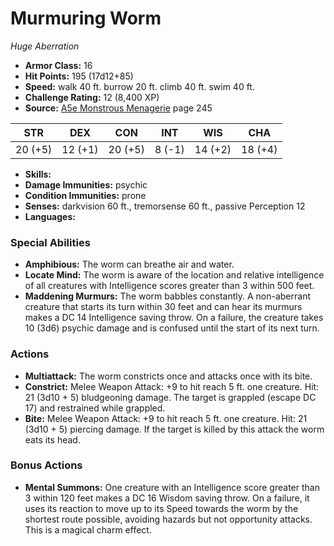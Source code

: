 # Murmuring Worm

*Huge* *Aberration*

- **Armor Class:** 16
- **Hit Points:** 195 (17d12+85)
- **Speed:** walk 40 ft. burrow 20 ft. climb 40 ft. swim 40 ft.
- **Challenge Rating:** 12 (8,400 XP)
- **Source:** [A5e Monstrous Menagerie](https://enpublishingrpg.com/products/level-up-monstrous-menagerie-a5e) page 245

| STR | DEX | CON | INT | WIS | CHA |
| --- | --- | --- | --- | --- | --- |
| 20 (+5) | 12 (+1) | 20 (+5) | 8 (-1) | 14 (+2) | 18 (+4) |

- **Skills:** 
- **Damage Immunities:** psychic
- **Condition Immunities:** prone
- **Senses:** darkvision 60 ft., tremorsense 60 ft., passive Perception 12
- **Languages:** 

### Special Abilities

- **Amphibious:** The worm can breathe air and water.
- **Locate Mind:** The worm is aware of the location and relative intelligence of all creatures with Intelligence scores greater than 3 within 500 feet.
- **Maddening Murmurs:** The worm babbles constantly. A non-aberrant creature that starts its turn within 30 feet and can hear its murmurs makes a DC 14 Intelligence saving throw. On a failure, the creature takes 10 (3d6) psychic damage and is confused until the start of its next turn.

### Actions

- **Multiattack:** The worm constricts once and attacks once with its bite.
- **Constrict:** Melee Weapon Attack: +9 to hit  reach 5 ft.  one creature. Hit: 21 (3d10 + 5) bludgeoning damage. The target is grappled (escape DC 17) and restrained while grappled.
- **Bite:** Melee Weapon Attack: +9 to hit  reach 5 ft.  one creature. Hit: 21 (3d10 + 5) piercing damage. If the target is killed by this attack  the worm eats its head.

### Bonus Actions

- **Mental Summons:** One creature with an Intelligence score greater than 3 within 120 feet makes a DC 16 Wisdom saving throw. On a failure, it uses its reaction to move up to its Speed towards the worm by the shortest route possible, avoiding hazards but not opportunity attacks. This is a magical charm effect.


